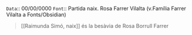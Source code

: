 `Data`:: 00/00/0000
`Font`:: Partida naix. Rosa Farrer Vilalta (v.Família Farrer Vilalta a Fonts/Obsidian)

> [[Raimunda Simó, naix]] és la besàvia de Rosa Borrull Farrer
